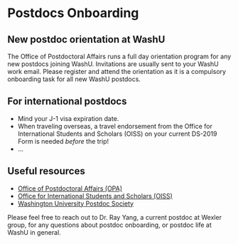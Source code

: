 # Postdocs Onboarding

## New postdoc orientation at WashU

The Office of Postdoctoral Affairs runs a full day orientation program for any new postdocs joining WashU. Invitations are usually sent to your WashU work email. Please register and attend the orientation as it is a compulsory onboarding task for all new WashU postdocs.

## For international postdocs

- Mind your J-1 visa expiration date.
- When traveling overseas, a travel endorsement from the Office for International Students and Scholars (OISS) on your current DS-2019 Form is needed _before_ the trip!
- ...

## Useful resources

- [Office of Postdoctoral Affairs (OPA)](https://postdoc.wustl.edu/)
- [Office for International Students and Scholars (OISS)](https://oiss.wustl.edu/)
- [Washington University Postdoc Society](https://sites.wustl.edu/wupostdocsociety/)

Please feel free to reach out to Dr. Ray Yang, a current postdoc at Wexler group, for any questions about postdoc onboarding, or postdoc life at WashU in general.